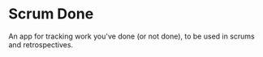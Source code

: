 # Scrum Done

An app for tracking work you've done (or not done), to be used in scrums and retrospectives.

